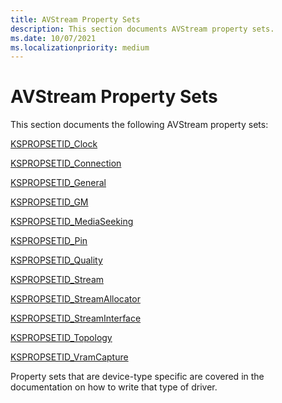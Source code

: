```yaml
---
title: AVStream Property Sets
description: This section documents AVStream property sets.
ms.date: 10/07/2021
ms.localizationpriority: medium
---
```


# AVStream Property Sets

This section documents the following AVStream property sets:

[KSPROPSETID_Clock](kspropsetid-clock.md)

[KSPROPSETID_Connection](kspropsetid-connection.md)

[KSPROPSETID_General](kspropsetid-general.md)

[KSPROPSETID_GM](kspropsetid-gm.md)

[KSPROPSETID_MediaSeeking](kspropsetid-mediaseeking.md)

[KSPROPSETID_Pin](kspropsetid-pin.md)

[KSPROPSETID_Quality](kspropsetid-quality.md)

[KSPROPSETID_Stream](kspropsetid-stream.md)

[KSPROPSETID_StreamAllocator](kspropsetid-streamallocator.md)

[KSPROPSETID_StreamInterface](kspropsetid-streaminterface.md)

[KSPROPSETID_Topology](kspropsetid-topology.md)

[KSPROPSETID_VramCapture](kspropsetid-vramcapture.md)

Property sets that are device-type specific are covered in the documentation on how to write that type of driver.
